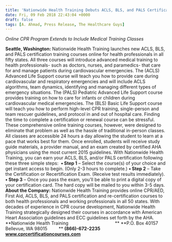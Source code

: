 ```yaml
---
title: 'Nationwide Health Training Debuts ACLS, BLS, and PALS Certification Courses'
date: Fri, 09 Feb 2018 22:43:04 +0000
draft: false
tags: [A. Ahmad, Press Release, The Healthcare Guys]
---
```


_Online CPR Program Extends to Include Medical Training Classes_

**Seattle, Washington:** Nationwide Health Training launches new ACLS, BLS, and PALS certification training courses online for health professionals in all fifty states. All three courses will introduce advanced medical training to health professionals- such as doctors, nurses, and paramedics- that care for and manage patients during cardiovascular emergencies. The (ACLS) Advanced Life Support course will teach you how to provide care during cardiovascular and respiratory emergencies and will include ACLS algorithms, team dynamics, identifying and managing different types of emergency situations. The (PALS) Pediatric Advanced Life Support course provides training on how to care for infants or children during cardiovascular medical emergencies. The (BLS) Basic Life Support course will teach you how to perform high-level CPR training, single-person and team rescuer guidelines, and protocol in and out of hospital care. Finding the time to complete a certification or renewal course can be stressful. These comprehensive online training courses, however, were designed to eliminate that problem as well as the hassle of traditional in-person classes. All classes are accessible 24 hours a day allowing the student to learn at a pace that works best for them. Once enrolled, students will receive study guide materials, a provider manual, and an exam created by certified AHA physicians using the most current 2015 guidelines. With Nationwide Health Training, you can earn your ACLS, BLS, and/or PALS certification following these three simple steps:  **• Step 1** – Select the course(s) of your choice and get instant access to begin. (Only 2-3 hours to complete.) **• Step 2** – Take the Certification or Recertification Exam. (Receive test results immediately). **• Step 3** – Once you pass the exam, you’ll be able to print a digital copy of your certification card. The hard copy will be mailed to you within 3-5 days.  **About the Company:** Nationwide Health Training provides online CPR/AED, First Aid, ACLS, BLS, and PALS certification and re-certification courses to both health professionals and working professionals in all 50 states. With decades of experience in CPR course development, Nationwide Health Training strategically designed their courses in accordance with American Heart Association guidelines and ECC guidelines set forth by the AHA. **Nationwide Health Training                                     ** **P.O. Box 40157 Bellevue, WA 98015         ** **(866)-672-2235** **www.cprcertificationcourses.com**